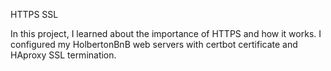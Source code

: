 HTTPS SSL

In this project, I learned about the importance of HTTPS and how it works. I configured my HolbertonBnB web servers with certbot certificate and HAproxy SSL termination.
